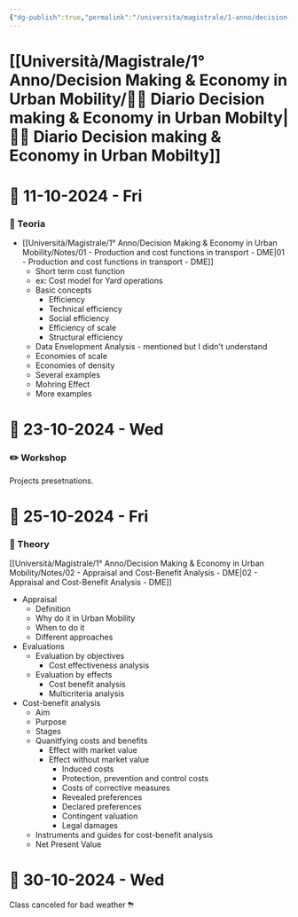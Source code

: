 ```yaml
---
{"dg-publish":true,"permalink":"/universita/magistrale/1-anno/decision-making-and-economy-in-urban-mobility/diario-decision-making-and-economy-in-urban-mobilty/","tags":["UNI"]}
---
```


# [[Università/Magistrale/1° Anno/Decision Making & Economy in Urban Mobility/💼📔 Diario Decision making & Economy in Urban Mobilty\|💼📔 Diario Decision making & Economy in Urban Mobilty]]


# 📆  11-10-2024 - Fri

### 📝 Teoria

- [[Università/Magistrale/1° Anno/Decision Making & Economy in Urban Mobility/Notes/01 - Production and cost functions in transport - DME\|01 - Production and cost functions in transport - DME]]
	- Short term cost function
	- ex: Cost model for Yard operations
	- Basic concepts
		- Efficiency
		- Technical efficiency
		- Social efficiency
		- Efficiency of scale
		- Structural efficiency
	- Data Envelopment Analysis - mentioned but I didn't understand
	- Economies of scale
	- Economies of density
	- Several examples
	- Mohring Effect
	- More examples





# 📆  23-10-2024 - Wed


### ✏️ Workshop

Projects presetnations.



# 📆  25-10-2024 - Fri

### 📝 Theory

[[Università/Magistrale/1° Anno/Decision Making & Economy in Urban Mobility/Notes/02 - Appraisal and Cost-Benefit Analysis - DME\|02 - Appraisal and Cost-Benefit Analysis - DME]]
- Appraisal
	- Definition
	- Why do it in Urban Mobility
	- When to do it
	- Different approaches
- Evaluations
	- Evaluation by objectives
		- Cost effectiveness analysis
	- Evaluation by effects
		- Cost benefit analysis
		- Multicriteria analysis
- Cost-benefit analysis
	- Aim
	- Purpose
	- Stages
	- Quanitfying costs and benefits
		- Effect with market value
		- Effect without market value
			- Induced costs
			- Protection, prevention and control costs
			- Costs of corrective measures
			- Revealed preferences
			- Declared preferences
			- Contingent valuation
			- Legal damages
	- Instruments and guides for cost-benefit analysis
	- Net Present Value

# 📆  30-10-2024 - Wed

Class canceled for bad weather ⛈